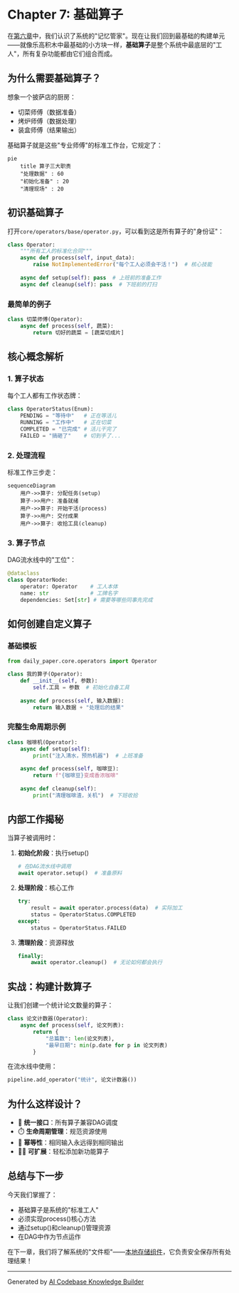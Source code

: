 # Chapter 7: 基础算子

在[第六章](06_状态管理器_.md)中，我们认识了系统的"记忆管家"。现在让我们回到最基础的构建单元——就像乐高积木中最基础的小方块一样，**基础算子**是整个系统中最底层的"工人"，所有复杂功能都由它们组合而成。

## 为什么需要基础算子？

想象一个披萨店的厨房：
- 切菜师傅（数据准备）
- 烤炉师傅（数据处理）
- 装盒师傅（结果输出）

基础算子就是这些"专业师傅"的标准工作台，它规定了：
```mermaid
pie
    title 算子三大职责
    "处理数据" : 60
    "初始化准备" : 20
    "清理现场" : 20
```

## 初识基础算子

打开`core/operators/base/operator.py`，可以看到这是所有算子的"身份证"：

```python
class Operator:
    """所有工人的标准化合同"""
    async def process(self, input_data):
        raise NotImplementedError("每个工人必须会干活！")  # 核心技能
    
    async def setup(self): pass  # 上班前的准备工作
    async def cleanup(self): pass  # 下班前的打扫
```

### 最简单的例子
```python
class 切菜师傅(Operator):
    async def process(self, 蔬菜):
        return 切好的蔬菜 = [蔬菜切成片]
```

## 核心概念解析

### 1. 算子状态
每个工人都有工作状态牌：
```python
class OperatorStatus(Enum):
    PENDING = "等待中"   # 正在等活儿
    RUNNING = "工作中"   # 正在切菜
    COMPLETED = "已完成" # 活儿干完了
    FAILED = "搞砸了"    # 切到手了...
```

### 2. 处理流程
标准工作三步走：
```mermaid
sequenceDiagram
    用户->>算子: 分配任务(setup)
    算子->>用户: 准备就绪
    用户->>算子: 开始干活(process)
    算子->>用户: 交付成果
    用户->>算子: 收拾工具(cleanup)
```

### 3. 算子节点
DAG流水线中的"工位"：
```python
@dataclass
class OperatorNode:
    operator: Operator    # 工人本体
    name: str             # 工牌名字
    dependencies: Set[str] # 需要等哪些同事先完成
```

## 如何创建自定义算子

### 基础模板
```python
from daily_paper.core.operators import Operator

class 我的算子(Operator):
    def __init__(self, 参数):
        self.工具 = 参数  # 初始化自备工具
    
    async def process(self, 输入数据):
        return 输入数据 + "处理后的结果"
```

### 完整生命周期示例
```python
class 咖啡机(Operator):
    async def setup(self):
        print("注入清水，预热机器")  # 上班准备
    
    async def process(self, 咖啡豆):
        return f"{咖啡豆}变成香浓咖啡"
    
    async def cleanup(self):
        print("清理咖啡渣，关机")  # 下班收拾
```

## 内部工作揭秘

当算子被调用时：
1. **初始化阶段**：执行setup()
   ```python
   # 在DAG流水线中调用
   await operator.setup()  # 准备原料
   ```

2. **处理阶段**：核心工作
   ```python
   try:
       result = await operator.process(data)  # 实际加工
       status = OperatorStatus.COMPLETED
   except:
       status = OperatorStatus.FAILED
   ```

3. **清理阶段**：资源释放
   ```python
   finally:
       await operator.cleanup()  # 无论如何都会执行
   ```

## 实战：构建计数算子

让我们创建一个统计论文数量的算子：
```python
class 论文计数器(Operator):
    async def process(self, 论文列表):
        return {
            "总篇数": len(论文列表),
            "最早日期": min(p.date for p in 论文列表)
        }
```

在流水线中使用：
```python
pipeline.add_operator("统计", 论文计数器())
```

## 为什么这样设计？

- 🧩 **统一接口**：所有算子兼容DAG调度
- ⏱️ **生命周期管理**：规范资源使用
- 🔄 **幂等性**：相同输入永远得到相同输出
- 🧑‍🔧 **可扩展**：轻松添加新功能算子

## 总结与下一步

今天我们掌握了：
- 基础算子是系统的"标准工人"
- 必须实现process()核心方法
- 通过setup()和cleanup()管理资源
- 在DAG中作为节点运作

在下一章，我们将了解系统的"文件柜"——[本地存储组件](08_本地存储组件_.md)，它负责安全保存所有处理结果！

---

Generated by [AI Codebase Knowledge Builder](https://github.com/The-Pocket/Tutorial-Codebase-Knowledge)